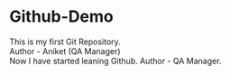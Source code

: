 # Github-Demo
This is my first Git Repository.
<br>
Author - Aniket (QA Manager)
<br>
Now I have started leaning Github. Author - QA Manager.

